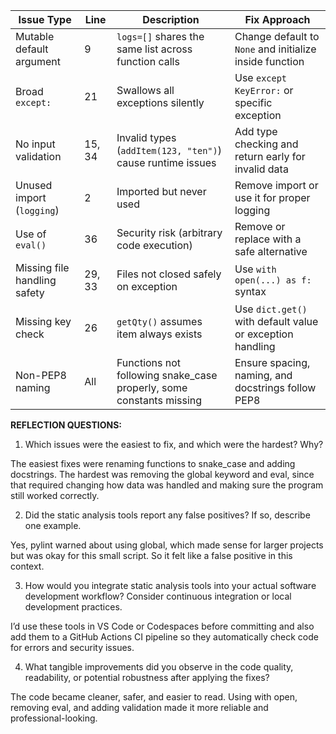 | **Issue Type**               | **Line** | **Description**                                                     | **Fix Approach**                                          |
| ---------------------------- | -------- | ------------------------------------------------------------------- | --------------------------------------------------------- |
| Mutable default argument     | 9        | `logs=[]` shares the same list across function calls                | Change default to `None` and initialize inside function   |
| Broad `except:`              | 21       | Swallows all exceptions silently                                    | Use `except KeyError:` or specific exception              |
| No input validation          | 15, 34   | Invalid types (`addItem(123, "ten")`) cause runtime issues          | Add type checking and return early for invalid data       |
| Unused import (`logging`)    | 2        | Imported but never used                                             | Remove import or use it for proper logging                |
| Use of `eval()`              | 36       | Security risk (arbitrary code execution)                            | Remove or replace with a safe alternative                 |
| Missing file handling safety | 29, 33   | Files not closed safely on exception                                | Use `with open(...) as f:` syntax                         |
| Missing key check            | 26       | `getQty()` assumes item always exists                               | Use `dict.get()` with default value or exception handling |
| Non-PEP8 naming              | All      | Functions not following snake_case properly, some constants missing | Ensure spacing, naming, and docstrings follow PEP8        |


**REFLECTION QUESTIONS:**

1. Which issues were the easiest to fix, and which were the hardest? Why?

The easiest fixes were renaming functions to snake_case and adding docstrings. The hardest was removing the global keyword and eval, since that required changing how data was handled and making sure the program still worked correctly.

2. Did the static analysis tools report any false positives? If so, describe one example.

Yes, pylint warned about using global, which made sense for larger projects but was okay for this small script. So it felt like a false positive in this context.

3. How would you integrate static analysis tools into your actual software development workflow? Consider continuous integration or local development practices.

I’d use these tools in VS Code or Codespaces before committing and also add them to a GitHub Actions CI pipeline so they automatically check code for errors and security issues.

4. What tangible improvements did you observe in the code quality, readability, or potential robustness after applying the fixes?

The code became cleaner, safer, and easier to read. Using with open, removing eval, and adding validation made it more reliable and professional-looking.